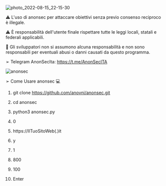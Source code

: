 ![photo_2022-08-15_22-15-30](https://user-images.githubusercontent.com/78624983/184710875-9ac9a360-e12c-49d9-976c-7bab415263f4.jpg)


⚠️ L'uso di anonsec per attaccare obiettivi senza previo consenso reciproco è illegale.

⚠️ È responsabilità dell'utente finale rispettare tutte le leggi locali, statali e federali applicabili.

💢 Gli sviluppatori non si assumono alcuna responsabilità e non sono responsabili per eventuali abusi o danni causati da questo programma.

➢ Telegram AnonSecIta: https://t.me/AnonSecITA
          

![anonsec](https://user-images.githubusercontent.com/78624983/184732626-5087e9fb-1bc0-47c8-939f-fad35f0aa6c0.PNG)



➢ Come Usare anonsec 💻 

1) git clone https://github.com/anovni/anonsec.git

2) cd anonsec

3) python3 anonsec.py

4) 0

5) https://IlTuoSitoWeb(.)it

6) y

7) 1

8) 800

9) 100

10) Enter



